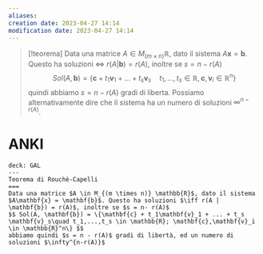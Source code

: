 ```yaml
---
aliases: 
creation date: 2023-04-27 14:14
modification date: 2023-04-27 14:14
---
```


>[!teorema]
>Data una matrice $A \in M_{(m \times n)}\mathbb{R}$, dato il sistema $A \mathbf{x} = \mathbf{b}$. Questo ha soluzioni $\iff$ $r(A | \mathbf{b}) = r(A)$, inoltre se $s = n - r(A)$
>$$ Sol(A, \mathbf{b}) = \{ \mathbf{c} + t_{1}\mathbf{v}_{1} + \dots + t_{s}\mathbf{v}_{s}\quad t_{1},\dots,t_{s} \in \mathbb{R}, \mathbf{c},\mathbf{v}_{i} \in \mathbb{R}^n \} $$
>quindi abbiamo $s = n - r(A)$ gradi di liberta.
>Possiamo alternativamente dire che il sistema ha un numero di soluzioni $\infty^{n-r(A)}$.


# ANKI


```anki
deck: GAL
---
Teorema di Rouchè-Capelli
===
Data una matrice $A \in M_{(m \times n)} \mathbb{R}$, dato il sistema $A\mathbf{x} = \mathbf{b}$. Questo ha soluzioni $\iff r(A | \mathbf{b}) = r(A)$, inoltre se $s = n- r(A)$
$$ Sol(A, \mathbf{b}) = \{\mathbf{c} + t_1\mathbf{v}_1 + ... + t_s \mathbf{v}_s\quad t_1,...,t_s \in \mathbb{R}; \mathbf{c},\mathbf{v}_i \in \mathbb{R}^n\} $$
abbiamo quindi $s = n - r(A)$ gradi di libertà, ed un numero di soluzioni $\infty^{n-r(A)}$
```
